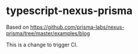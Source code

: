 # typescript-nexus-prisma

Based on https://github.com/prisma-labs/nexus-prisma/tree/master/examples/blog

This is a change to trigger CI.
